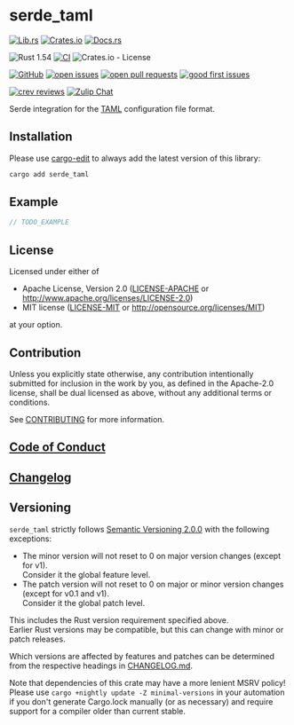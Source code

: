 # serde_taml

[![Lib.rs](https://img.shields.io/badge/Lib.rs-*-84f)](https://lib.rs/crates/serde_taml)
[![Crates.io](https://img.shields.io/crates/v/serde_taml)](https://crates.io/crates/serde_taml)
[![Docs.rs](https://docs.rs/serde_taml/badge.svg)](https://docs.rs/serde_taml)

![Rust 1.54](https://img.shields.io/static/v1?logo=Rust&label=&message=1.54&color=grey)
[![CI](https://github.com/Tamschi/serde_taml/workflows/CI/badge.svg?branch=develop)](https://github.com/Tamschi/serde_taml/actions?query=workflow%3ACI+branch%3Adevelop)
![Crates.io - License](https://img.shields.io/crates/l/serde_taml/0.0.3)

[![GitHub](https://img.shields.io/static/v1?logo=GitHub&label=&message=%20&color=grey)](https://github.com/Tamschi/serde_taml)
[![open issues](https://img.shields.io/github/issues-raw/Tamschi/serde_taml)](https://github.com/Tamschi/serde_taml/issues)
[![open pull requests](https://img.shields.io/github/issues-pr-raw/Tamschi/serde_taml)](https://github.com/Tamschi/serde_taml/pulls)
[![good first issues](https://img.shields.io/github/issues-raw/Tamschi/serde_taml/good%20first%20issue?label=good+first+issues)](https://github.com/Tamschi/serde_taml/contribute)

[![crev reviews](https://web.crev.dev/rust-reviews/badge/crev_count/serde_taml.svg)](https://web.crev.dev/rust-reviews/crate/serde_taml/)
[![Zulip Chat](https://img.shields.io/endpoint?label=chat&url=https%3A%2F%2Fiteration-square-automation.schichler.dev%2F.netlify%2Ffunctions%2Fstream_subscribers_shield%3Fstream%3Dproject%252Fserde_taml)](https://iteration-square.schichler.dev/#narrow/stream/project.2Fserde_taml)

Serde integration for the [TAML](https://github.com/Tamschi/taml#readme)
configuration file format.

## Installation

Please use [cargo-edit](https://crates.io/crates/cargo-edit) to always add the latest version of this library:

```cmd
cargo add serde_taml
```

## Example

<!--
  something like...:
  precise_decimals: 6.2831853071795864769 (parse as Scientific)
  `arbitrary names`: DirectEnumVariant("Support")
  human_friendly_buffers: <ASCII:Great error reporting❕>
  helpfully: "
  selective\r
  carriage\r
  return\r
  leniency\r
  "\r // ← Only this one is legal.
-->

```rust
// TODO_EXAMPLE
```

## License

Licensed under either of

- Apache License, Version 2.0
   ([LICENSE-APACHE](LICENSE-APACHE) or <http://www.apache.org/licenses/LICENSE-2.0>)
- MIT license
   ([LICENSE-MIT](LICENSE-MIT) or <http://opensource.org/licenses/MIT>)

at your option.

## Contribution

Unless you explicitly state otherwise, any contribution intentionally submitted
for inclusion in the work by you, as defined in the Apache-2.0 license, shall be
dual licensed as above, without any additional terms or conditions.

See [CONTRIBUTING](CONTRIBUTING.md) for more information.

## [Code of Conduct](CODE_OF_CONDUCT.md)

## [Changelog](CHANGELOG.md)

## Versioning

`serde_taml` strictly follows [Semantic Versioning 2.0.0](https://semver.org/spec/v2.0.0.html) with the following exceptions:

- The minor version will not reset to 0 on major version changes (except for v1).  
Consider it the global feature level.
- The patch version will not reset to 0 on major or minor version changes (except for v0.1 and v1).  
Consider it the global patch level.

This includes the Rust version requirement specified above.  
Earlier Rust versions may be compatible, but this can change with minor or patch releases.

Which versions are affected by features and patches can be determined from the respective headings in [CHANGELOG.md](CHANGELOG.md).

Note that dependencies of this crate may have a more lenient MSRV policy!
Please use `cargo +nightly update -Z minimal-versions` in your automation if you don't generate Cargo.lock manually (or as necessary) and require support for a compiler older than current stable.
